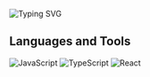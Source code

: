![Typing SVG](https://readme-typing-svg.herokuapp.com?font=ubuntu&color=57F9D1&size=23&center=true&vCenter=true&lines=Hello+World!;I'm+Vlad;Welcome+to+my+profile!)
## Languages and Tools

![JavaScript](https://img.shields.io/badge/javascript-090909.svg?style=for-the-badge&logo=javascript&logoColor=white)
![TypeScript](https://img.shields.io/badge/typescript-090909.svg?style=for-the-badge&logo=typescript&logoColor=white)
![React](https://img.shields.io/badge/react-090909.svg?style=for-the-badge&logo=react&logoColor=white)



